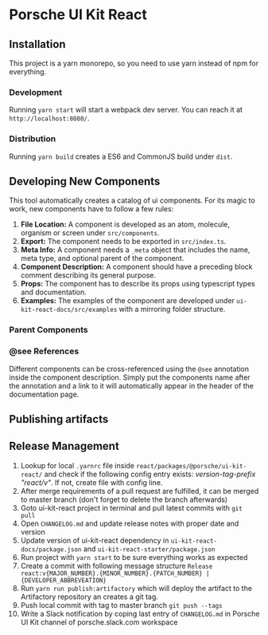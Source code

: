 # Porsche UI Kit React

## Installation

This project is a yarn monorepo, so you need to use yarn instead of npm for everything.

### Development

Running `yarn start` will start a webpack dev server. You can reach it at `http://localhost:8080/`.

### Distribution

Running `yarn build` creates a ES6 and CommonJS build under `dist`.

## Developing New Components

This tool automatically creates a catalog of ui components. For its magic to work, new components have to follow a few rules:

1. **File Location:** A component is developed as an atom, molecule, organism or screen under `src/components`.
1. **Export:** The component needs to be exported in `src/index.ts`.
1. **Meta Info:** A component needs a `_meta` object that includes the name, meta type, and optional parent of the component.
1. **Component Description:** A component should have a preceding block comment describing its general purpose.
1. **Props:** The component has to describe its props using typescript types and documentation.
1. **Examples:** The examples of the component are developed under `ui-kit-react-docs/src/examples` with a mirroring folder structure.

### Parent Components

### @see References

Different components can be cross-referenced using the `@see` annotation inside the component description.
Simply put the components name after the annotation and a link to it will automatically appear in the header of the documentation page.

## Publishing artifacts

## Release Management
1. Lookup for local `.yarnrc` file inside `react/packages/@porsche/ui-kit-react/` and check if the following config entry exists: *version-tag-prefix "react/v"*. If not, create file with config line.
2. After merge requirements of a pull request are fulfilled, it can be merged to master branch (don't forget to delete the branch afterwards)
3. Goto ui-kit-react project in terminal and pull latest commits with `git pull`
4. Open `CHANGELOG.md` and update release notes with proper date and version
5. Update version of ui-kit-react dependency in `ui-kit-react-docs/package.json` and `ui-kit-react-starter/package.json`
6. Run project with `yarn start` to be sure everything works as expected
7. Create a commit with following message structure `Release react:v{MAJOR_NUMBER}.{MINOR_NUMBER}.{PATCH_NUMBER} | {DEVELOPER_ABBREVEATION}`
8. Run `yarn run publish:artifactory` which will deploy the artifact to the Artifactory repository an creates a git tag.
9. Push local commit with tag to master branch `git push --tags`
10. Write a Slack notification by coping last entry of `CHANGELOG.md` in Porsche UI Kit channel of porsche.slack.com workspace
